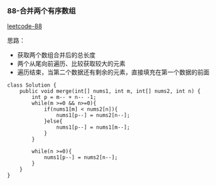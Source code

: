 ### 88-合并两个有序数组

[leetcode-88](https://leetcode-cn.com/problems/merge-sorted-array/)

思路：

+ 获取两个数组合并后的总长度
+ 两个从尾向前遍历、比较获取较大的元素
+ 遍历结束，当第二个数据还有剩余的元素，直接填充在第一个数据的前面

```
class Solution {
    public void merge(int[] nums1, int m, int[] nums2, int n) {
        int p = m-- + n-- -1;
        while(m >=0 && n>=0){
            if(nums1[m] < nums2[n]){
                nums1[p--] = nums2[n--];
            }else{
                nums1[p--] = nums1[m--];
            }
        }
        
        while(n >=0){
            nums1[p--] = nums2[n--];
        }
    }
}
```